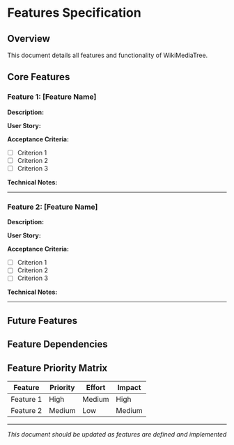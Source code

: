 # Features Specification

## Overview
This document details all features and functionality of WikiMediaTree.

## Core Features

### Feature 1: [Feature Name]
**Description:** <!-- What this feature does -->

**User Story:** <!-- As a [user type], I want [goal] so that [benefit] -->

**Acceptance Criteria:**
- [ ] Criterion 1
- [ ] Criterion 2
- [ ] Criterion 3

**Technical Notes:** <!-- Implementation details -->

---

### Feature 2: [Feature Name]
**Description:** <!-- What this feature does -->

**User Story:** <!-- As a [user type], I want [goal] so that [benefit] -->

**Acceptance Criteria:**
- [ ] Criterion 1
- [ ] Criterion 2
- [ ] Criterion 3

**Technical Notes:** <!-- Implementation details -->

---

## Future Features
<!-- Features planned for later releases -->

## Feature Dependencies
<!-- Which features depend on others -->

## Feature Priority Matrix
| Feature | Priority | Effort | Impact |
|---------|----------|--------|--------|
| Feature 1 | High | Medium | High |
| Feature 2 | Medium | Low | Medium |

---
*This document should be updated as features are defined and implemented*